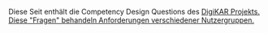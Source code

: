Diese Seit enthält die Competency Design Questions des <a href="https://digikar.eu/">DigiKAR Projekts. Diese "Fragen" behandeln Anforderungen verschiedener Nutzergruppen.
